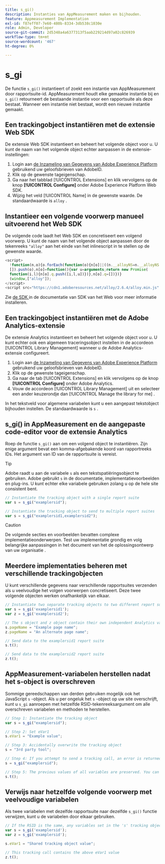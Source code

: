 ```yaml
---
title: s_gi()
description: Instanties van AppMeasurement maken en bijhouden.
feature: Appmeasurement Implementation
exl-id: f87eff07-7e60-480b-8334-3db538c1030e
role: Admin, Developer
source-git-commit: 2d5348a4a6377313f5aab229214d97a02c826939
workflow-type: tm+mt
source-wordcount: '467'
ht-degree: 0%

---
```


# s_gi

De functie `s_gi()` instantieert of zoekt een instantie van AppMeasurement door rapportsuite-id. AppMeasurement houdt elke gemaakte instantie bij en `s_gi()` retourneert de bestaande instantie voor een rapportsuite als deze bestaat. Wanneer een instantie niet bestaat, wordt een nieuwe instantie gemaakt.

## Een trackingobject instantiëren met de extensie Web SDK

De extensie Web SDK instantieert en beheert het volgende object voor u. U kunt de naam van het volgende object echter aanpassen in de extensie-instellingen:

1. Login aan [ de Inzameling van Gegevens van Adobe Experience Platform ](https://experience.adobe.com/data-collection) gebruikend uw geloofsbrieven van AdobeID.
1. Klik op de gewenste tageigenschap.
1. Ga naar het tabblad [!UICONTROL Extensions] en klik vervolgens op de knop **[!UICONTROL Configure]** onder Adobe Experience Platform Web SDK.
1. Wijzig het veld [!UICONTROL Name] in de gewenste waarde. De standaardwaarde is `alloy` .

## Instantieer een volgende voorwerp manueel uitvoerend het Web SDK

De volgende code laadt het Web SDK en concretiseert een volgend voorwerp. U kunt de naam van het volgende object aanpassen door de tekenreeks `"alloy"` aan het einde van het inlinescript in te stellen op de gewenste waarde.

```js
<script>
  !function(n,o){o.forEach(function(o){n[o]||((n.__alloyNS=n.__alloyNS||
  []).push(o),n[o]=function(){var u=arguments;return new Promise(
  function(i,l){n[o].q.push([i,l,u])})},n[o].q=[])})}
  (window,["alloy"]);
</script>
<script src="https://cdn1.adoberesources.net/alloy/2.6.4/alloy.min.js" async></script>
```

Zie [ de SDK ](https://experienceleague.adobe.com/docs/experience-platform/edge/fundamentals/installing-the-sdk.html) in de documentatie van SDK van het Web voor meer informatie installeren.

## Een trackingobject instantiëren met de Adobe Analytics-extensie

De extensie Analytics instantieert en beheert het volgende object voor u. U kunt echter ook een algemeen traceringsobject instellen in de accordeon [!UICONTROL Library Management] wanneer u de Adobe Analytics-extensie configureert.

1. Login aan [ de Inzameling van Gegevens van Adobe Experience Platform ](https://experience.adobe.com/data-collection) gebruikend uw geloofsbrieven van AdobeID.
1. Klik op de gewenste tageigenschap.
1. Ga naar de tab [!UICONTROL Extensions] en klik vervolgens op de knop **[!UICONTROL Configure]** onder Adobe Analytics.
1. Vouw de accordeon [!UICONTROL Library Management] uit en selecteer een ander keuzerondje dan [!UICONTROL Manage the library for me] .

In het tekstveld voor algemene variabelen kunt u een aangepast tekstobject bijhouden instellen. De standaardwaarde is `s` .

## s_gi() in AppMeasurement en de aangepaste code-editor voor de extensie Analytics

Roep de functie `s_gi()` aan om een volgend object te instantiëren. Zijn enige argument bevat een komma-afgebakende koord van rapportreeks IDs. Het argument van ID van de rapportsuite is vereist.

>[!TIP]
>
>Adobe raadt u aan de variabele `s` als een tekstspatiëringsobject te gebruiken. Adobe gebruikt `s` in de documentatie, implementatievoorbeelden en plug-ins. U kunt echter elke variabele gebruiken zolang u op de hele site consistent bent.

```js
// Instantiate the tracking object with a single report suite
var s = s_gi("examplersid");

// Instantiate the tracking object to send to multiple report suites
var s = s_gi("examplersid1,examplersid2");
```

>[!CAUTION]
>
>De volgende secties en voorbeelden bevatten complexe implementatieonderwerpen. Test uw implementatie grondig en volg belangrijke aanpassingen in het document van het de oplossingsontwerp van uw organisatie [ ](../../prepare/solution-design.md).

## Meerdere implementaties beheren met verschillende trackingobjecten

U kunt verschillende gegevens naar verschillende rapportsuites verzenden als u veelvoudige het volgen voorwerpen concretiseert. Deze twee volgende objecten werken onafhankelijk van elkaar.

```js
// Instantiate two separate tracking objects to two different report suites
var s = s_gi('examplersid1');
var z = s_gi('examplersid2');

// The s object and z object contain their own independent Analytics variables simultaneously
s.pageName = "Example page name";
z.pageName = "An alternate page name";

// Send data to the examplersid1 report suite
s.t();

// Send data to the examplersid2 report suite
z.t();
```

## AppMeasurement-variabelen herstellen nadat het s-object is overschreven

Sommige gereedschappen van derden gebruiken mogelijk ook het JavaScript `s` -object. Als u per ongeluk het `s` -object op uw site overschrijft, kunt u `s_gi` aanroepen met hetzelfde RSID-tekenreeksargument om alle overschreven variabelen en methoden te herstellen.

```js
// Step 1: Instantiate the tracking object
var s = s_gi("examplersid");

// Step 2: Set eVar1
s.eVar1 = "Example value";

// Step 3: Accidentally overwrite the tracking object
s = "3rd party tool";

// Step 4: If you attempt to send a tracking call, an error is returned. Instead, re-instantiate the tracking object
s = s_gi("examplersid");

// Step 5: The previous values of all variables are preserved. You can send a tracking call and eVar1 is correctly set
s.t();
```

## Verwijs naar hetzelfde volgende voorwerp met veelvoudige variabelen

Als twee variabelen met dezelfde rapportsuite naar dezelfde `s_gi()` functie verwijzen, kunt u de variabelen door elkaar gebruiken.

```js
// If the RSID is the same, any variables set in the 's' tracking object also get set in 'z' tracking object
var s = s_gi('examplersid');
var z = s_gi('examplersid');

s.eVar1 = "Shared tracking object value";

// This tracking call contains the above eVar1 value
z.t();
```
